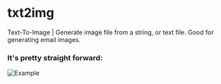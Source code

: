 # txt2img
Text-To-Image  |  Generate image file from a string, or text file. Good for generating email images.

### It's pretty straight forward:
![Example](https://user-images.githubusercontent.com/18584014/63245006-56fd3200-c235-11e9-9516-1c48fa8bda57.png)
